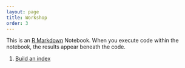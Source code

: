 ```yaml
---
layout: page
title: Workshop
order: 3
---
```


This is an [R Markdown](http://rmarkdown.rstudio.com) Notebook. When you execute code within the notebook, the results appear beneath the code.

1. [Build an index](build_index.nb.html)
